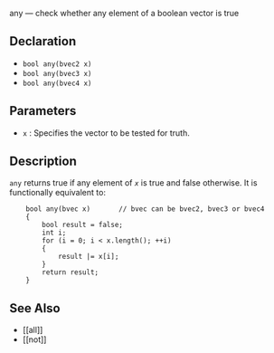 any — check whether any element of a boolean vector is true
## Declaration
- ``bool any(bvec2 x)``
- ``bool any(bvec3 x)``
- ``bool any(bvec4 x)``
## Parameters
- ``x`` : Specifies the vector to be tested for truth.
## Description
`any` returns true if any element of _`x`_ is true and false otherwise. It is functionally equivalent to:

```
    bool any(bvec x)       // bvec can be bvec2, bvec3 or bvec4
    {
        bool result = false;
        int i;
        for (i = 0; i < x.length(); ++i)
        {
            result |= x[i];
        }
        return result;
    }
```
## See Also
- [[all]]
- [[not]]